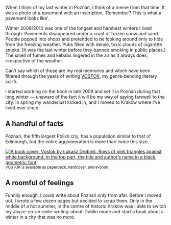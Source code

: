 When I think of my last winter in Poznań, I think of a meme from that time. It was a photo of a pavement with an inscription, ‘Remember? This is what a pavement looks like’.

Winter 2009/2010 was one of the longest and harshest winters I lived through. Pavements disappeared under a crust of frozen snow and sand. People popped into shops and pretended to be looking around only to hide from the freezing weather. Pubs filled with dense, toxic clouds of cigarette smoke. (It was the last winter before they banned smoking in public places.) The smell of fumes and kebabs lingered in the air as it always does, irrespective of the weather.

Can’t say which of those are my real memories and which have been filtered through the years of writing [VOSTOK](https://www.vraeydamedia.ca/shop/x55ht1b0h70i3bwv9qismih2f6b5nk), my genre-bending literary sci-fi.

I started working on the book in late 2009 and set it in Poznań during that long winter — unaware of the fact it will be my way of saying farewell to the city. In spring my wanderlust kicked in, and I moved to Kraków where I’ve lived ever since.

## A handful of facts

Poznań, the fifth largest Polish city, has a population similar to that of Edinburgh, but the entire agglomeration is more than twice this size.

[<img src="vostok-cover.jpg" alt="A book cover: Vostok by Łukasz Drobnik. Rows of pink triangles against white background. In the top part, the title and author’s name in a black, geometric font">](https://www.vraeydamedia.ca/shop/x55ht1b0h70i3bwv9qismih2f6b5nk)
<sup>VOSTOK is available as paperback, hardcover, and e-book</sup>

## A roomful of feelings



Funnily enough, I could write about Poznań only from afar. Before I moved out, I wrote a few dozen pages but decided to scrap them. Only in the middle of a hot summer, in the centre of historic Kraków was I able to switch my Joyce-on-an-exile-writing-about-Dublin mode and start a book about a winter in a city that was no more.

